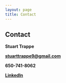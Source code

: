 ```yaml
---
layout: page
title: Contact
---
```

## Contact



**Stuart Trappe**


**stuarttrappe9@gmail.com**


**650-741-8062**


**[LinkedIn](https://www.linkedin.com/in/stuart-trappe/)**
